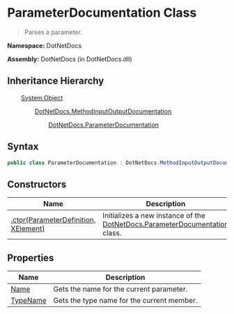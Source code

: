 # ParameterDocumentation Class
> Parses a parameter.

**Namespace:** DotNetDocs

**Assembly:** DotNetDocs (in DotNetDocs.dll)
## Inheritance Hierarchy
&nbsp;&nbsp;&nbsp;&nbsp;&nbsp;&nbsp;&nbsp;&nbsp;[System.Object](https://www.google.com/search?q=System.Object&btnI=)

&nbsp;&nbsp;&nbsp;&nbsp;&nbsp;&nbsp;&nbsp;&nbsp;&nbsp;&nbsp;&nbsp;&nbsp;&nbsp;&nbsp;&nbsp;&nbsp;[DotNetDocs.MethodInputOutputDocumentation](/docs/DotNetDocs/MethodInputOutputDocumentation.md)

&nbsp;&nbsp;&nbsp;&nbsp;&nbsp;&nbsp;&nbsp;&nbsp;&nbsp;&nbsp;&nbsp;&nbsp;&nbsp;&nbsp;&nbsp;&nbsp;&nbsp;&nbsp;&nbsp;&nbsp;&nbsp;&nbsp;&nbsp;&nbsp;[DotNetDocs.ParameterDocumentation](/docs/DotNetDocs/ParameterDocumentation.md)

## Syntax
```csharp
public class ParameterDocumentation : DotNetDocs.MethodInputOutputDocumentation
```
## Constructors
|Name|Description|
|---|---|
|[.ctor(ParameterDefinition, XElement)](/docs/DotNetDocs/ParameterDocumentation/Constructors/.ctor_ParameterDefinition%2c%20XElement_.md)|Initializes a new instance of the [DotNetDocs.ParameterDocumentation](/docs/DotNetDocs/ParameterDocumentation.md) class.|
## Properties
|Name|Description|
|---|---|
|[Name](/docs/DotNetDocs/ParameterDocumentation/Properties/Name.md)|Gets the name for the current parameter.|
|[TypeName](/docs/DotNetDocs/ParameterDocumentation/Properties/TypeName.md)|Gets the type name for the current member.|
